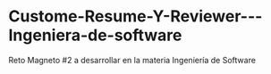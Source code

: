# Custome-Resume-Y-Reviewer---Ingeniera-de-software
Reto Magneto #2 a desarrollar en la materia Ingeniería de Software

